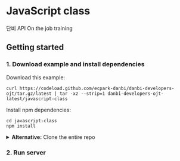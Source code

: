 # JavaScript class

단비 API On the job training

## Getting started

### 1. Download example and install dependencies

Download this example:

```
curl https://codeload.github.com/ecpark-danbi/danbi-developers-ojt/tar.gz/latest | tar -xz --strip=1 danbi-developers-ojt-latest/javascript-class
```

Install npm dependencies:

```
cd javascript-class
npm install
```

<details><summary><strong>Alternative:</strong> Clone the entire repo</summary>

Clone this repository:

```
git clone git@github.com:ecpark-danbi/danbi-developers-ojt.git --depth=1
```

Install npm dependencies:

```
cd danbi-developers-ojt/javascript-class
npm install
```

</details>

### 2. Run server
